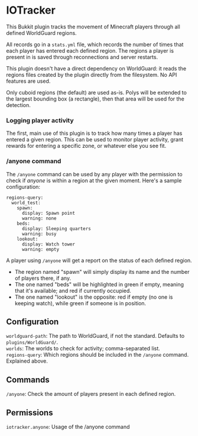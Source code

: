 # IOTracker

This Bukkit plugin tracks the movement of Minecraft players through all defined WorldGuard regions.

All records go in a `stats.yml` file, which records the number of times that each player has entered each defined region. The regions a player is present in is saved through reconnections and server restarts.

This plugin doesn't have a direct dependency on WorldGuard: it reads the regions files created by the plugin directly from the filesystem. No API features are used.

Only cuboid regions (the default) are used as-is. Polys will be extended to the largest bounding box (a rectangle), then that area will be used for the detection.


### Logging player activity

The first, main use of this plugin is to track how many times a player has entered a given region. This can be used to monitor player activity, grant rewards for entering a specific zone, or whatever else you see fit.

### /anyone command

The `/anyone` command can be used by any player with the permission to check if *anyone* is within a region at the given moment. Here's a sample configuration:
```
regions-query:
  world_test:
    spawn:
      display: Spawn point
      warning: none
    beds:
      display: Sleeping quarters
      warning: busy
    lookout:
      display: Watch tower
      warning: empty
```

A player using `/anyone` will get a report on the status of each defined region.
* The region named "spawn" will simply display its name and the number of players there, if any. 
* The one named "beds" will be highlighted in green if empty, meaning that it's available; and red if currently occupied.
* The one named "lookout" is the opposite: red if empty (no one is keeping watch), while green if someone is in position.


## Configuration

`worldguard-path`: The path to WorldGuard, if not the standard. Defaults to `plugins/WorldGuard/`.  
`worlds`: The worlds to check for activity; comma-separated list.  
`regions-query`: Which regions should be included in the `/anyone` command. Explained above.  


## Commands

`/anyone`: Check the amount of players present in each defined region.


## Permissions

`iotracker.anyone`: Usage of the /anyone command
